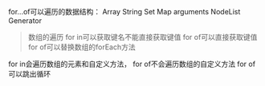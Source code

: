 for...of可以遍历的数据结构：
Array
String
Set
Map
arguments
NodeList
Generator
>数组的遍历
for in可以获取键名不能直接获取键值
for of可以直接获取键值
for of可以替换数组的forEach方法

for in会遍历数组的元素和自定义方法，
for of不会遍历数组的自定义方法
for of可以跳出循环
